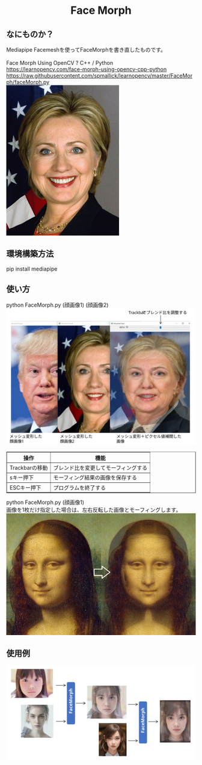 <html lang="ja">
    <head>
        <meta charset="utf-8" />
    </head>
    <body>
        <h1><center>Face Morph</center></h1>
        <h2>なにものか？</h2>
        <p>
            Mediapipe Facemeshを使ってFaceMorphを書き直したものです。<br>
            <br>
            Face Morph Using OpenCV ? C++ / Python <br>
            <a href="https://learnopencv.com/face-morph-using-opencv-cpp-python">https://learnopencv.com/face-morph-using-opencv-cpp-python</a><br>
            <a href="https://raw.githubusercontent.com/spmallick/learnopencv/master/FaceMorph/faceMorph.py">https://raw.githubusercontent.com/spmallick/learnopencv/master/FaceMorph/faceMorph.py</a><br>
            <img src="images/FaceMorph.gif">
        </p>
        <h2>環境構築方法</h2>
        <p>
            pip install mediapipe
        </p>
        <h2>使い方</h2>
        <p>
            python FaceMorph.py (顔画像1) (顔画像2)<br>
                        <img src="images/Usage.svg">
            <table border="1">
                <tr><th>操作</th><th>機能</th></tr>
                <tr><td>Trackbarの移動</td><td>ブレンド比を変更してモーフィングする</td></tr>
                <tr><td>sキー押下</td><td>モーフィング結果の画像を保存する</td></tr>
                <tr><td>ESCキー押下</td><td>プログラムを終了する</td></tr>
            </table>
            python FaceMorph.py (顔画像1)<br>
            画像を1枚だけ指定した場合は、左右反転した画像とモーフィングします。<br>
            <img src="images/FaceMorph2.png"><br>
        </p>
        <h2>使用例</h2>
        <img src="images/example.svg">
    </body>
</html>
